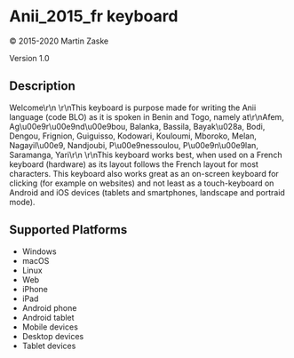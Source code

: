 Anii_2015_fr keyboard
==============

© 2015-2020 Martin Zaske

Version 1.0

Description
-----------

Welcome\r\n \r\nThis keyboard is purpose made for writing the Anii language (code BLO) as it is spoken in Benin and Togo, namely at\r\nAfem, Ag\u00e9r\u00e9nd\u00e9bou, Balanka, Bassila, Bayak\u028a, Bodi, Dengou, Frignion, Guiguisso, Kodowari, Kouloumi, Mboroko, Melan, Nagayil\u00e9, Nandjoubi, P\u00e9nessoulou, P\u00e9n\u00e9lan, Saramanga, Yari\r\n \r\nThis keyboard works best, when used on a French keyboard (hardware) as its layout follows the French layout for most characters. This keyboard also works great as an on-screen keyboard for clicking (for example on websites) and not least as a touch-keyboard on Android and iOS devices (tablets and smartphones, landscape and portraid mode).

Supported Platforms
-------------------
 * Windows
 * macOS
 * Linux
 * Web
 * iPhone
 * iPad
 * Android phone
 * Android tablet
 * Mobile devices
 * Desktop devices
 * Tablet devices

